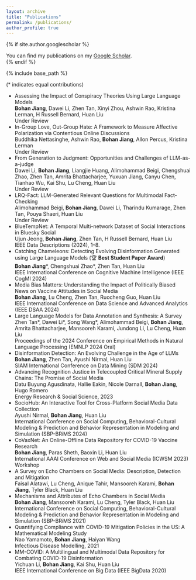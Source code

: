 ```yaml
---
layout: archive
title: "Publications"
permalink: /publications/
author_profile: true
---
```


{% if site.author.googlescholar %}
  <div class="wordwrap">You can find my publications on my <a href="{{site.author.googlescholar}}">Google Scholar</a>.</div>
{% endif %}

{% include base_path %}

(* indicates equal contributions)

* Assessing the Impact of Conspiracy Theories Using Large Language Models  
  **Bohan Jiang**, Dawei Li, Zhen Tan, Xinyi Zhou, Ashwin Rao, Kristina Lerman, H Russell Bernard, Huan Liu  
  Under Review
* In-Group Love, Out-Group Hate: A Framework to Measure Affective Polarization via Contentious Online Discussions  
  Buddhika Nettasinghe, Ashwin Rao, **Bohan Jiang**, Allon Percus, Kristina Lerman  
  Under Review
* From Generation to Judgment: Opportunities and Challenges of LLM-as-a-judge  
  Dawei Li, **Bohan Jiang**, Liangjie Huang, Alimohammad Beigi, Chengshuai Zhao, Zhen Tan, Amrita Bhattacharjee, Yuxuan Jiang, Canyu Chen, Tianhao Wu, Kai Shu, Lu Cheng, Huan Liu  
  Under Review
* LRQ-Fact: LLM-Generated Relevant Questions for Multimodal Fact-Checking  
  Alimohammad Beigi, **Bohan Jiang**, Dawei Li, Tharindu Kumarage, Zhen Tan, Pouya Shaeri, Huan Liu  
  Under Review
* BlueTempNet: A Temporal Multi-network Dataset of Social Interactions in Bluesky Social  
  Ujun Jeong, **Bohan Jiang**, Zhen Tan, H Russell Bernard, Huan Liu  
  IEEE Data Descriptions (2024), 1–8.
* Catching Chameleons: Detecting Evolving Disinformation Generated using Large Language Models (🏆 **Best Student Paper Award**)  
  **Bohan Jiang**\*, Chengshuai Zhao\*, Zhen Tan, Huan Liu  
  IEEE International Conference on Cognitive Machine Intelligence (IEEE CogMI 2024)
* Media Bias Matters: Understanding the Impact of Politically Biased News on Vaccine Attitudes in Social Media  
  **Bohan Jiang**, Lu Cheng, Zhen Tan, Ruocheng Guo, Huan Liu  
  IEEE International Conference on Data Science and Advanced Analytics (IEEE DSAA 2024)
* Large Language Models for Data Annotation and Synthesis: A Survey  
  Zhen Tan\*, Dawei Li\*, Song Wang\*, Alimohammad Beigi, **Bohan Jiang**, Amrita Bhattacharjee, Mansooreh Karami, Jundong Li, Lu Cheng, Huan Liu  
  Proceedings of the 2024 Conference on Empirical Methods in Natural Language Processing (EMNLP 2024 Oral)
* Disinformation Detection: An Evolving Challenge in the Age of LLMs  
  **Bohan Jiang**, Zhen Tan, Ayushi Nirmal, Huan Liu  
  SIAM International Conference on Data Mining (SDM 2024)
* Advancing Recognition Justice in Telecoupled Critical Mineral Supply Chains: The Promise of Social Media  
  Datu Buyung Agusdinata, Hallie Eakin, Nicole Darnall, **Bohan Jiang**, Hugo Romero  
  Energy Research & Social Science, 2023
* SocioHub: An Interactive Tool for Cross-Platform Social Media Data Collection  
  Ayushi Nirmal, **Bohan Jiang**, Huan Liu  
  International Conference on Social Computing, Behavioral-Cultural Modeling & Prediction and Behavior Representation in Modeling and Simulation (SBP-BRiMS 2024)
* CoVaxNet: An Online-Offline Data Repository for COVID-19 Vaccine Research  
  **Bohan Jiang**, Paras Sheth, Baoxin Li, Huan Liu  
  International AAAI Conference on Web and Social Media (ICWSM 2023) Workshop
* A Survey on Echo Chambers on Social Media: Description, Detection and Mitigation  
  Faisal Alatawi, Lu Cheng, Anique Tahir, Mansooreh Karami, **Bohan Jiang**, Tyler Black, Huan Liu  
* Mechanisms and Attributes of Echo Chambers in Social Media  
  **Bohan Jiang**, Mansooreh Karami, Lu Cheng, Tyler Black, Huan Liu  
  International Conference on Social Computing, Behavioral-Cultural Modeling & Prediction and Behavior Representation in Modeling and Simulation (SBP-BRiMS 2021)
* Quantifying Compliance with COVID-19 Mitigation Policies in the US: A Mathematical Modeling Study  
  Nao Yamamoto, **Bohan Jiang**, Haiyan Wang  
  Infectious Disease Modelling, 2021
* MM-COVID: A Multilingual and Multimodal Data Repository for Combating COVID-19 Disinformation  
  Yichuan Li, **Bohan Jiang**, Kai Shu, Huan Liu  
  IEEE International Conference on Big Data (IEEE BigData 2020)

  
